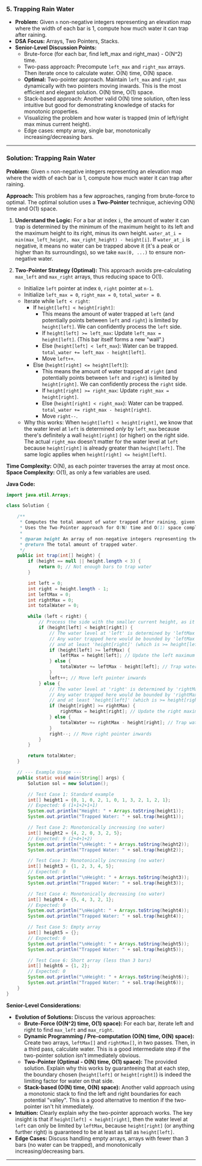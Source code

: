 ### 5. **Trapping Rain Water**

*   **Problem:** Given `n` non-negative integers representing an elevation map where the width of each bar is 1, compute how much water it can trap after raining.
*   **DSA Focus:** Arrays, Two Pointers, Stacks.
*   **Senior-Level Discussion Points:**
    *   Brute-force (for each bar, find left_max and right_max) - O(N^2) time.
    *   Two-pass approach: Precompute `left_max` and `right_max` arrays. Then iterate once to calculate water. O(N) time, O(N) space.
    *   **Optimal:** Two-pointer approach. Maintain `left_max` and `right_max` dynamically with two pointers moving inwards. This is the most efficient and elegant solution. O(N) time, O(1) space.
    *   Stack-based approach: Another valid O(N) time solution, often less intuitive but good for demonstrating knowledge of stacks for monotonic properties.
    *   Visualizing the problem and how water is trapped (min of left/right max minus current height).
    *   Edge cases: empty array, single bar, monotonically increasing/decreasing bars.

---
### Solution: Trapping Rain Water

**Problem:** Given `n` non-negative integers representing an elevation map where the width of each bar is 1, compute how much water it can trap after raining.

**Approach:**
This problem has a few approaches, ranging from brute-force to optimal. The optimal solution uses a **Two-Pointer** technique, achieving O(N) time and O(1) space.

1.  **Understand the Logic:** For a bar at index `i`, the amount of water it can trap is determined by the minimum of the maximum height to its left and the maximum height to its right, minus its own height. `water_at_i = min(max_left_height, max_right_height) - height[i]`. If `water_at_i` is negative, it means no water can be trapped above it (it's a peak or higher than its surroundings), so we take `max(0, ...)` to ensure non-negative water.

2.  **Two-Pointer Strategy (Optimal):**
    This approach avoids pre-calculating `max_left` and `max_right` arrays, thus reducing space to O(1).
    *   Initialize `left` pointer at index `0`, `right` pointer at `n-1`.
    *   Initialize `left_max = 0`, `right_max = 0`, `total_water = 0`.
    *   Iterate while `left < right`:
        *   If `height[left] < height[right]`:
            *   This means the amount of water trapped at `left` (and potentially points between `left` and `right`) is limited by `height[left]`. We can confidently process the `left` side.
            *   If `height[left] >= left_max`: Update `left_max = height[left]`. (This bar itself forms a new "wall".)
            *   Else (`height[left] < left_max`): Water can be trapped. `total_water += left_max - height[left]`.
            *   Move `left++`.
        *   Else (`height[right] <= height[left]`):
            *   This means the amount of water trapped at `right` (and potentially points between `left` and `right`) is limited by `height[right]`. We can confidently process the `right` side.
            *   If `height[right] >= right_max`: Update `right_max = height[right]`.
            *   Else (`height[right] < right_max`): Water can be trapped. `total_water += right_max - height[right]`.
            *   Move `right--`.
    *   Why this works: When `height[left] < height[right]`, we know that the water level at `left` is determined *only* by `left_max` because there's definitely a wall `height[right]` (or higher) on the right side. The actual `right_max` doesn't matter for the water level at `left` because `height[right]` is already greater than `height[left]`. The same logic applies when `height[right] <= height[left]`.

**Time Complexity:** O(N), as each pointer traverses the array at most once.
**Space Complexity:** O(1), as only a few variables are used.

**Java Code:**

```java
import java.util.Arrays;

class Solution {

    /**
     * Computes the total amount of water trapped after raining, given an elevation map.
     * Uses the Two-Pointer approach for O(N) time and O(1) space complexity.
     *
     * @param height An array of non-negative integers representing the elevation map.
     * @return The total amount of trapped water.
     */
    public int trap(int[] height) {
        if (height == null || height.length < 3) {
            return 0; // Not enough bars to trap water
        }

        int left = 0;
        int right = height.length - 1;
        int leftMax = 0;
        int rightMax = 0;
        int totalWater = 0;

        while (left < right) {
            // Process the side with the smaller current height, as it is the limiting factor.
            if (height[left] < height[right]) {
                // The water level at 'left' is determined by 'leftMax'.
                // Any water trapped here would be bounded by 'leftMax' on the left
                // and at least 'height[right]' (which is >= height[left]) on the right.
                if (height[left] >= leftMax) {
                    leftMax = height[left]; // Update the left maximum wall
                } else {
                    totalWater += leftMax - height[left]; // Trap water
                }
                left++; // Move left pointer inwards
            } else {
                // The water level at 'right' is determined by 'rightMax'.
                // Any water trapped here would be bounded by 'rightMax' on the right
                // and at least 'height[left]' (which is >= height[right]) on the left.
                if (height[right] >= rightMax) {
                    rightMax = height[right]; // Update the right maximum wall
                } else {
                    totalWater += rightMax - height[right]; // Trap water
                }
                right--; // Move right pointer inwards
            }
        }

        return totalWater;
    }

    // --- Example Usage ---
    public static void main(String[] args) {
        Solution sol = new Solution();

        // Test Case 1: Standard example
        int[] height1 = {0, 1, 0, 2, 1, 0, 1, 3, 2, 1, 2, 1};
        // Expected: 6 (1+1+2+1+1)
        System.out.println("Height: " + Arrays.toString(height1));
        System.out.println("Trapped Water: " + sol.trap(height1));

        // Test Case 2: Monotonically increasing (no water)
        int[] height2 = {4, 2, 0, 3, 2, 5};
        // Expected: 9 (2+4+1+2)
        System.out.println("\nHeight: " + Arrays.toString(height2));
        System.out.println("Trapped Water: " + sol.trap(height2));

        // Test Case 3: Monotonically increasing (no water)
        int[] height3 = {1, 2, 3, 4, 5};
        // Expected: 0
        System.out.println("\nHeight: " + Arrays.toString(height3));
        System.out.println("Trapped Water: " + sol.trap(height3));

        // Test Case 4: Monotonically decreasing (no water)
        int[] height4 = {5, 4, 3, 2, 1};
        // Expected: 0
        System.out.println("\nHeight: " + Arrays.toString(height4));
        System.out.println("Trapped Water: " + sol.trap(height4));

        // Test Case 5: Empty array
        int[] height5 = {};
        // Expected: 0
        System.out.println("\nHeight: " + Arrays.toString(height5));
        System.out.println("Trapped Water: " + sol.trap(height5));

        // Test Case 6: Short array (less than 3 bars)
        int[] height6 = {1, 2};
        // Expected: 0
        System.out.println("\nHeight: " + Arrays.toString(height6));
        System.out.println("Trapped Water: " + sol.trap(height6));
    }
}
```

**Senior-Level Considerations:**

*   **Evolution of Solutions:** Discuss the various approaches:
    *   **Brute-Force (O(N^2) time, O(1) space):** For each bar, iterate left and right to find `max_left` and `max_right`.
    *   **Dynamic Programming / Pre-computation (O(N) time, O(N) space):** Create two arrays, `leftMax[]` and `rightMax[]`, in two passes. Then, in a third pass, calculate water. This is a good intermediate step if the two-pointer solution isn't immediately obvious.
    *   **Two-Pointer (Optimal - O(N) time, O(1) space):** The provided solution. Explain why this works by guaranteeing that at each step, the boundary chosen (`height[left]` or `height[right]`) is indeed the limiting factor for water on that side.
    *   **Stack-based (O(N) time, O(N) space):** Another valid approach using a monotonic stack to find the left and right boundaries for each potential "valley". This is a good alternative to mention if the two-pointer isn't hit immediately.
*   **Intuition:** Clearly explain *why* the two-pointer approach works. The key insight is that if `height[left] < height[right]`, then the water level at `left` can only be limited by `leftMax`, because `height[right]` (or anything further right) is guaranteed to be at least as tall as `height[left]`.
*   **Edge Cases:** Discuss handling empty arrays, arrays with fewer than 3 bars (no water can be trapped), and monotonically increasing/decreasing bars.

---